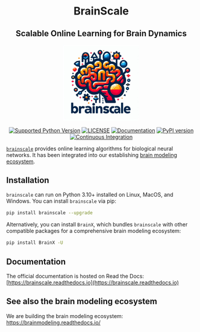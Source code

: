<h1 align="center">BrainScale</h1>
<h2 align="center">Scalable Online Learning for Brain Dynamics</h2>

<p align="center">
  	<img alt="Header image of brainscale." src="https://raw.githubusercontent.com/chaobrain/brainscale/main/docs/_static/brainscale.jpg" width=40%>
</p> 



<p align="center">
	<a href="https://pypi.org/project/brainscale/"><img alt="Supported Python Version" src="https://img.shields.io/pypi/pyversions/brainscale"></a>
	<a href="https://github.com/chaobrain/brainscale/blob/main/LICENSE"><img alt="LICENSE" src="https://img.shields.io/badge/License-Apache%202.0-blue.svg"></a>
  	<a href="https://brainscale.readthedocs.io/en/latest/?badge=latest"><img alt="Documentation" src="https://readthedocs.org/projects/brainscale/badge/?version=latest"></a>
  	<a href="https://badge.fury.io/py/brainscale"><img alt="PyPI version" src="https://badge.fury.io/py/brainscale.svg"></a>
    <a href="https://github.com/chaobrain/brainscale/actions/workflows/CI.yml"><img alt="Continuous Integration" src="https://github.com/chaobrain/brainscale/actions/workflows/CI.yml/badge.svg"></a>
</p>


[``brainscale``](https://github.com/chaobrain/brainscale) provides online learning algorithms for biological neural networks. 
It has been integrated into our establishing [brain modeling ecosystem](https://brainmodeling.readthedocs.io/). 


## Installation

``brainscale`` can run on Python 3.10+ installed on Linux, MacOS, and Windows. You can install ``brainscale`` via pip:

```bash
pip install brainscale --upgrade
```

Alternatively, you can install `BrainX`, which bundles `brainscale` with other compatible packages for a comprehensive brain modeling ecosystem:

```bash
pip install BrainX -U
```


## Documentation

The official documentation is hosted on Read the Docs: [https://brainscale.readthedocs.io](https://brainscale.readthedocs.io)



## See also the brain modeling ecosystem

We are building the brain modeling ecosystem: https://brainmodeling.readthedocs.io/

